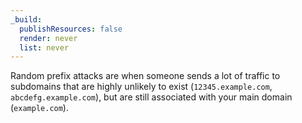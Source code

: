 ```yaml
---
_build:
  publishResources: false
  render: never
  list: never
---
```


Random prefix attacks are when someone sends a lot of traffic to subdomains that are highly unlikely to exist (`12345.example.com`, `abcdefg.example.com`), but are still associated with your main domain (`example.com`).
